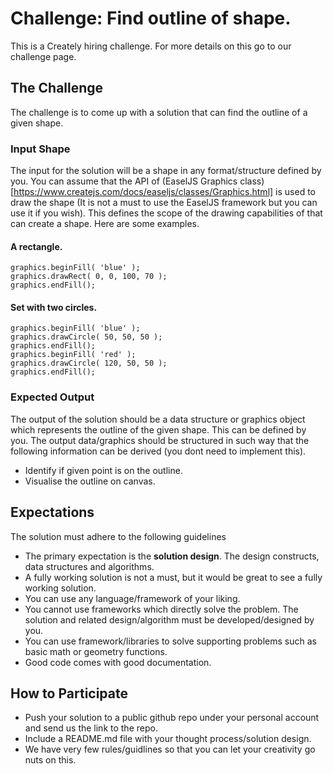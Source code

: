 # Challenge: Find outline of shape.
This is a Creately hiring challenge. For more details on this go to our challenge page.

## The Challenge
The challenge is to come up with a solution that can find the outline of a given shape. 
<Example Image Here>

### Input Shape
The input for the solution will be a shape in any format/structure defined by you. You can 
assume that the API of (EaselJS Graphics class)[https://www.createjs.com/docs/easeljs/classes/Graphics.html] is used to draw the shape (It is not a must to use the EaselJS framework but you can use it if you wish). This defines the scope of the drawing capabilities of that can create a shape. Here are some examples.

#### A rectangle.
```
graphics.beginFill( 'blue' );
graphics.drawRect( 0, 0, 100, 70 );
graphics.endFill();
```
#### Set with two circles.
```
graphics.beginFill( 'blue' );
graphics.drawCircle( 50, 50, 50 );
graphics.endFill();
graphics.beginFill( 'red' );
graphics.drawCircle( 120, 50, 50 );
graphics.endFill();
```

### Expected Output
The output of the solution should be a data structure or graphics object which represents the outline of the given shape. This can be defined by you. The output data/graphics should be structured in such way that the following information can be derived (you dont need to implement this).
- Identify if given point is on the outline.
- Visualise the outline on canvas.

## Expectations
The solution must adhere to the following guidelines
- The primary expectation is the **solution design**. The design constructs, data structures and algorithms. 
- A fully working solution is not a must, but it would be great to see a fully working solution.
- You can use any language/framework of your liking.
- You cannot use frameworks which directly solve the problem. The solution and related design/algorithm must be developed/designed by you. 
- You can use framework/libraries to solve supporting problems such as basic math or geometry functions.
- Good code comes with good documentation. 

## How to Participate
- Push your solution to a public github repo under your personal account and send us the link to the repo.
- Include a README.md file with your thought process/solution design.
- We have very few rules/guidlines so that you can let your creativity go nuts on this.
